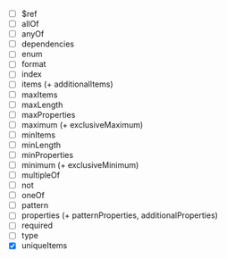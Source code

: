 - [ ] $ref
- [ ] allOf
- [ ] anyOf
- [ ] dependencies
- [ ] enum
- [ ] format
- [ ] index
- [ ] items (+ additionalItems)
- [ ] maxItems
- [ ] maxLength
- [ ] maxProperties
- [ ] maximum (+ exclusiveMaximum)
- [ ] minItems
- [ ] minLength
- [ ] minProperties
- [ ] minimum (+ exclusiveMinimum)
- [ ] multipleOf
- [ ] not
- [ ] oneOf
- [ ] pattern
- [ ] properties (+ patternProperties, additionalProperties)
- [ ] required
- [ ] type
- [x] uniqueItems
